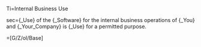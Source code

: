 Ti=Internal Business Use

sec={_Use} of the {_Software} for the internal business operations of {_You} and {_Your_Company} is {_Use} for a permitted purpose.

=[G/Z/ol/Base]
